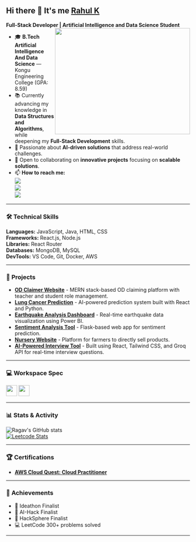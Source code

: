 ## Hi there 👋 It's me [Rahul K](https://ragavs-profile.netlify.app/)

**Full-Stack Developer | Artificial Intelligence and Data Science Student**  
<img align="right" width="370" height="290" src="https://i.pinimg.com/originals/47/f0/34/47f0342cec72b800463bf003eac1257e.gif">

- 🎓 **B.Tech Artificial Intelligence And Data Science** — Kongu Engineering College (GPA: 8.59)  
- 📚 Currently advancing my knowledge in **Data Structures and Algorithms**, while deepening my **Full-Stack Development** skills.  
- 🤖 Passionate about **AI-driven solutions** that address real-world challenges.  
- 🚀 Open to collaborating on **innovative projects** focusing on **scalable solutions**.  
- 📫 **How to reach me:**  
[<img src="https://img.shields.io/badge/LinkedIn-0077B5?style=for-the-badge&logo=linkedin&logoColor=white" />](https://www.linkedin.com/in/ragav-r-bb9183308/)  
[<img src="https://img.shields.io/badge/GitHub-000?style=for-the-badge&logo=github&logoColor=white" />](https://github.com/RAGAV-24)  
[<img src="https://img.shields.io/badge/Portfolio-000?style=for-the-badge&logo=netlify&logoColor=white" />](https://ragavs-profile.netlify.app/)

---

### 🛠️ **Technical Skills**
**Languages:** JavaScript, Java, HTML, CSS  
**Frameworks:** React.js, Node.js  
**Libraries:** React Router  
**Databases:** MongoDB, MySQL  
**DevTools:** VS Code, Git, Docker, AWS  

---

### 🚀 **Projects**
- **[OD Claimer Website](https://od-claimer.vercel.app/)** - MERN stack-based OD claiming platform with teacher and student role management.  
- **[Lung Cancer Prediction](https://lung-52lzsr7jt-ragav-rs-projects.vercel.app/)** - AI-powered prediction system built with React and Python.  
- **[Earthquake Analysis Dashboard](https://github.com/RAGAV-24/PowerBI-Earthquake-Analysis)** - Real-time earthquake data visualization using Power BI.  
- **[Sentiment Analysis Tool](https://sentiment-analysis-ivory.vercel.app/)** - Flask-based web app for sentiment prediction.  
- **[Nursery Website](https://nursery-website-using-react-q4uv0mor6-ragav-rs-projects.vercel.app/)** - Platform for farmers to directly sell products.  
- **[AI-Powered Interview Tool](https://ai-master.vercel.app)** - Built using React, Tailwind CSS, and Groq API for real-time interview questions.  

---

### 💻 **Workspace Spec**
<img height="30" src="https://img.shields.io/badge/Windows_10-0078D6?style=for-the-badge&logo=windows&logoColor=white"/>  
<img height="30" src="https://img.shields.io/badge/NVIDIA-GTX1650-76B900?style=for-the-badge&logo=nvidia&logoColor=white"/>

---

### 📊 **Stats & Activity**
![Ragav's GitHub stats](https://github-readme-stats.vercel.app/api?username=RAGAV-24&theme=radical&show_icons=true)  
[![Leetcode Stats](https://leetcard.jacoblin.cool/Ragav_R?theme=dark&ext=contest)](https://leetcode.com/Ragav_R/)

---

### 🏆 **Certifications**
- **[AWS Cloud Quest: Cloud Practitioner](https://www.credly.com/badges/b2326dd9-5842-4235-b54d-ab46b4680b78/public_url)**  

---

### 📜 **Achievements**
- 🥇 Ideathon Finalist  
- 🥇 AI-Hack Finalist  
- 🥇 HackSphere Finalist  
- 💻 LeetCode 300+ problems solved  

---

